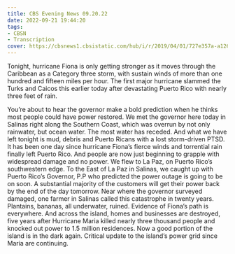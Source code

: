 ```yaml
---
title: CBS Evening News 09.20.22
date: 2022-09-21 19:44:20
tags:
- CBSN
- Transcription
cover: https://cbsnews1.cbsistatic.com/hub/i/r/2019/04/01/727e357a-a126-4138-a2c5-4d3222669d57/thumbnail/640x360/3ff2761028dc5c65cc4f07acd54bcd5c/cbsn2-logo-1920x1080.jpg
---
```

Tonight, hurricane Fiona is only getting stronger as it moves through the Caribbean as a Category three storm, with sustain winds of more than one hundred and fifteen miles per hour. The first major hurricane slammed the Turks and Caicos this earlier today after devastating Puerto Rico with nearly three feet of rain. 

You’re about to hear the governor make a bold prediction when he thinks most people could have power restored. We met the governor here today in Salinas right along the Southern Coast, which was overrun by not only rainwater, but ocean water. The most water has receded. And what we have left tonight is mud, debris and Puerto Ricans with a lost storm-driven PTSD. It has been one day since hurricane Fiona’s fierce winds and torrential rain finally left Puerto Rico. And people are now just beginning to grapple with widespread damage and no power. We flew to La Paz, on Puerto Rico’s southwestern edge.  To the East of La Paz in Salinas, we caught up with Puerto Rico’s Governor, P.P who predicted the power outage is going to be on soon. A substantial majority of the customers will get their power back by the end of the day tomorrow. Near where the governor surveyed damaged, one farmer in Salinas called this catastrophe in twenty years. Plantains, bananas, all underwater, ruined. Evidence of Fiona’s path is everywhere. And across the island, homes and businesses are destroyed, five years after Hurricane Maria killed nearly three thousand people and knocked out power to 1.5 million residences. Now a good portion of the island is in the dark again. Critical update to the island’s power grid since Maria are continuing. 
